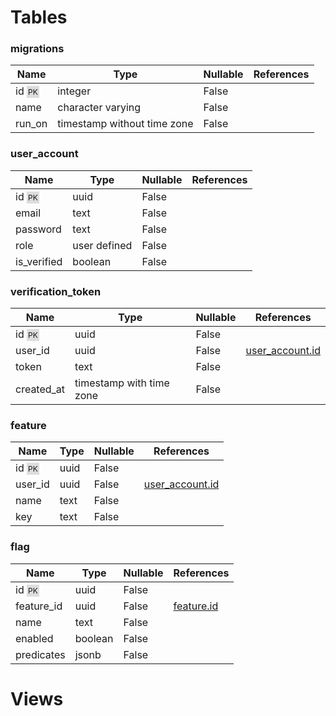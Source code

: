 # Tables

### <a name="migrations"></a>migrations

| Name | Type | Nullable | References |
| -- | -- | -- | -- |
| id <span style="background: #ddd; padding: 2px; font-size: 0.75rem">PK</span> | integer | False | 
name | character varying | False | 
run_on | timestamp without time zone | False |  |

### <a name="user_account"></a>user_account

| Name | Type | Nullable | References |
| -- | -- | -- | -- |
| id <span style="background: #ddd; padding: 2px; font-size: 0.75rem">PK</span> | uuid | False | 
email | text | False | 
password | text | False | 
role | user defined | False | 
is_verified | boolean | False |  |

### <a name="verification_token"></a>verification_token

| Name | Type | Nullable | References |
| -- | -- | -- | -- |
| id <span style="background: #ddd; padding: 2px; font-size: 0.75rem">PK</span> | uuid | False | 
user_id | uuid | False | [user_account.id](#user_account)
token | text | False | 
created_at | timestamp with time zone | False |  |

### <a name="feature"></a>feature

| Name | Type | Nullable | References |
| -- | -- | -- | -- |
| id <span style="background: #ddd; padding: 2px; font-size: 0.75rem">PK</span> | uuid | False | 
user_id | uuid | False | [user_account.id](#user_account)
name | text | False | 
key | text | False |  |

### <a name="flag"></a>flag

| Name | Type | Nullable | References |
| -- | -- | -- | -- |
| id <span style="background: #ddd; padding: 2px; font-size: 0.75rem">PK</span> | uuid | False | 
feature_id | uuid | False | [feature.id](#feature)
name | text | False | 
enabled | boolean | False | 
predicates | jsonb | False |  |

# Views

